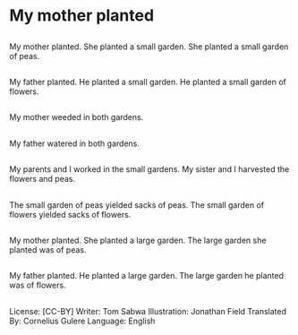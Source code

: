 # My mother planted

##
My mother planted.
She planted a small
garden.
She planted a small
garden of peas.

##
My father planted.
He planted a small
garden.
He planted a small
garden of flowers.

##
My mother weeded in
both gardens.

##
My father watered in
both gardens.

##
My parents and I
worked in the small
gardens.
My sister and I
harvested the flowers
and peas.

##
The small garden of
peas yielded sacks of
peas.
The small garden of
flowers yielded sacks of
flowers.

##
My mother planted.
She planted a large
garden.
The large garden she
planted was of peas.

##
My father planted.
He planted a large
garden.
The large garden he
planted was of flowers.

##
License: [CC-BY]
Writer: Tom Sabwa
Illustration: Jonathan Field
Translated By: Cornelius Gulere
Language: English
